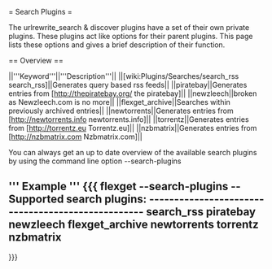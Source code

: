 = Search Plugins =

The urlrewrite_search & discover plugins have a set of their own private plugins. These plugins act like options for their parent plugins. This page lists these options and gives a brief description of their function.


== Overview == 

||'''Keyword'''||'''Description'''||
||[wiki:Plugins/Searches/search_rss search_rss]||Generates query based rss feeds||
||piratebay||Generates entries from [http://thepiratebay.org/ the piratebay]||
||newzleech||broken as Newzleech.com is no more||
||flexget_archive||Searches within previously archived entries||
||newtorrents||Generates entries from [http://newtorrents.info newtorrents.info]||
||torrentz||Generates entries from [http://torrentz.eu Torrentz.eu]||
||nzbmatrix||Generates entries from [http://nzbmatrix.com Nzbmatrix.com]||

You can always get an up to date overview of the available search plugins by using the command line option --search-plugins

''' Example '''
{{{
flexget --search-plugins
-- Supported search plugins: --------------------------------------------------
 search_rss
 piratebay
 newzleech
 flexget_archive
 newtorrents
 torrentz
 nzbmatrix
-------------------------------------------------------------------------------
}}}
